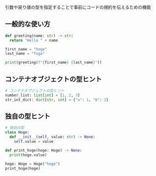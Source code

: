 引数や戻り値の型を指定することで事前にコードの規約を伝えるための機能

## 一般的な使い方

```python
def greeting(name: str) -> str:
  return "Hello " + name

first_name = "hoge"
last_name = "fuga"

print(greeting(f"{first_name} {last_name}"))
```

## コンテナオブジェクトの型ヒント

```python
# コンテナオブジェクトの型ヒント
number_list: list[int] = [1, 2, 3]
str_int_dict: dict[str, int] = {"a": 1, "b": 2}
```

## 独自の型ヒント

```python
# 独自の型
class Hoge:
  def __init__(self, value: str) -> None:
    self.value = value

def print_hoge(hoge: Hoge) -> None:
  print(hoge.value)

hoge: Hoge = Hoge("hoge")
print_hoge(hoge)
```